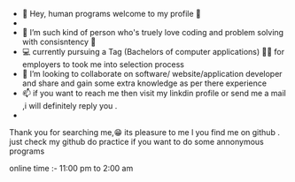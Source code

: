 - 👋 Hey, human programs  welcome to my profile 🤖
- 
- 🧠 I’m  such kind of person who's truely love coding  and problem solving    with consisntency 🔁
- 💻 currently pursuing a Tag (Bachelors of computer applications) 🧑‍🎓 for employers to took me into selection process 
- 💞️ I’m looking to collaborate on software/ website/application developer and share and gain some  extra knowledge as per there experience 
- 📫 if  you want to reach me then  visit my linkdin profile or send me a  mail ,i will definitely reply you .
-  
Thank you for searching me,😁  its pleasure to me l you find me on github .  just check my github do practice if you want to do some annonymous programs

online time :-  11:00 pm to 2:00 am 
<!---
aniket-oo4/aniket-oo4 is a ✨ special ✨ repository because its `README.md` (this file) appears on your GitHub profile.
You can click the Preview link to take a look at your changes.
--->

